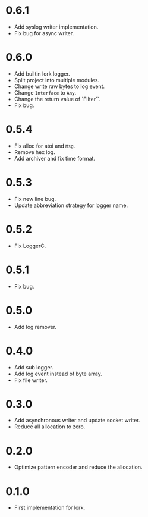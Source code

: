 # 0.6.1
* Add syslog writer implementation.
* Fix bug for async writer.

# 0.6.0
* Add builtin lork logger.
* Split project into multiple modules.
* Change write raw bytes to log event.
* Change `Interface` to `Any`.
* Change the return value of `Filter``.
* Fix bug.

# 0.5.4
* Fix alloc for atoi and `Msg`.
* Remove hex log.
* Add archiver and fix time format.

# 0.5.3
* Fix new line bug.
* Update abbreviation strategy for logger name.

# 0.5.2
* Fix LoggerC.

# 0.5.1
* Fix bug.

# 0.5.0
* Add log remover.

# 0.4.0
* Add sub logger.
* Add log event instead of byte array.
* Fix file writer.

# 0.3.0
* Add asynchronous writer and update socket writer.
* Reduce all allocation to zero. 

# 0.2.0
* Optimize pattern encoder and reduce the allocation.

# 0.1.0
* First implementation for lork.
